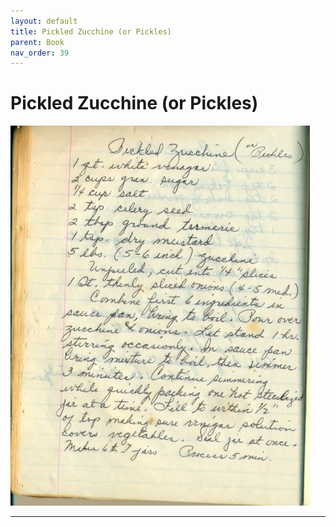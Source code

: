 ```yaml
---
layout: default
title: Pickled Zucchine (or Pickles)
parent: Book
nav_order: 39
---
```


# Pickled Zucchine (or Pickles)
![Pickled Zucchine (or Pickles)](/recipe-images/pages/page-39.jpg)

---
